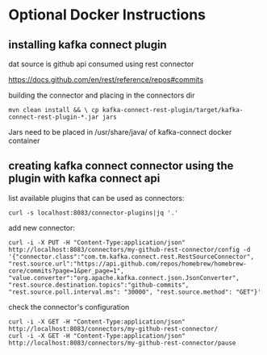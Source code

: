 # Optional Docker Instructions

## installing kafka connect plugin

dat source is github api consumed using rest connector

https://docs.github.com/en/rest/reference/repos#commits

building the connector and placing in the connectors dir

`mvn clean install && \
cp kafka-connect-rest-plugin/target/kafka-connect-rest-plugin-*.jar jars`

Jars need to be placed in /usr/share/java/ of kafka-connect docker container

## creating kafka connect connector using the plugin with kafka connect api

list available plugins that can be used as connectors:

`curl -s localhost:8083/connector-plugins|jq '.'`

add new connector:

`curl -i -X PUT -H "Content-Type:application/json" http://localhost:8083/connectors/my-github-rest-connector/config -d '{"connector.class":"com.tm.kafka.connect.rest.RestSourceConnector", "rest.source.url":"https://api.github.com/repos/homebrew/homebrew-core/commits?page=1&per_page=1", "value.converter":"org.apache.kafka.connect.json.JsonConverter", "rest.source.destination.topics":"github-commits", "rest.source.poll.interval.ms": "30000", "rest.source.method": "GET"}'`

check the connector's configuration
```
curl -i -X GET -H "Content-Type:application/json" http://localhost:8083/connectors/my-github-rest-connector/
curl -i -X GET -H "Content-Type:application/json" http://localhost:8083/connectors/my-github-rest-connector/pause
```

